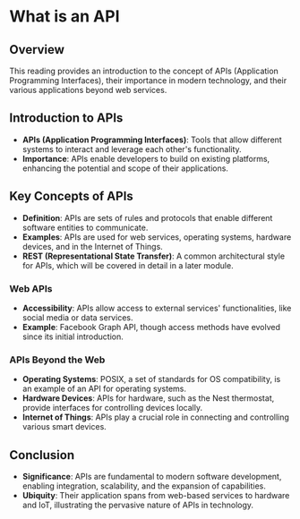 # What is an API

## Overview

This reading provides an introduction to the concept of APIs (Application Programming Interfaces), their importance in modern technology, and their various applications beyond web services.

## Introduction to APIs
- **APIs (Application Programming Interfaces)**: Tools that allow different systems to interact and leverage each other's functionality.
- **Importance**: APIs enable developers to build on existing platforms, enhancing the potential and scope of their applications.

## Key Concepts of APIs
- **Definition**: APIs are sets of rules and protocols that enable different software entities to communicate.
- **Examples**: APIs are used for web services, operating systems, hardware devices, and in the Internet of Things.
- **REST (Representational State Transfer)**: A common architectural style for APIs, which will be covered in detail in a later module.

### Web APIs
- **Accessibility**: APIs allow access to external services' functionalities, like social media or data services.
- **Example**: Facebook Graph API, though access methods have evolved since its initial introduction.

### APIs Beyond the Web
- **Operating Systems**: POSIX, a set of standards for OS compatibility, is an example of an API for operating systems.
- **Hardware Devices**: APIs for hardware, such as the Nest thermostat, provide interfaces for controlling devices locally.
- **Internet of Things**: APIs play a crucial role in connecting and controlling various smart devices.

## Conclusion
- **Significance**: APIs are fundamental to modern software development, enabling integration, scalability, and the expansion of capabilities.
- **Ubiquity**: Their application spans from web-based services to hardware and IoT, illustrating the pervasive nature of APIs in technology.